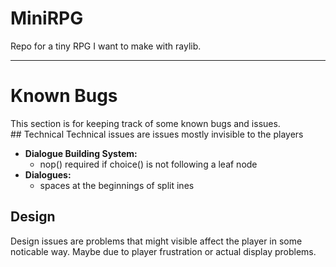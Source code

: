 # MiniRPG
Repo for a tiny RPG I want to make with raylib.

---
# Known Bugs
This section is for keeping track of some known bugs and issues.
## Technical
Technical issues are issues mostly invisible to the players
- **Dialogue Building System:**
    - nop() required if choice() is not following a leaf node
- **Dialogues:**
    - spaces at the beginnings of split ines
## Design
Design issues are problems that might visible affect the player in some noticable way. Maybe due to player frustration or actual display problems.